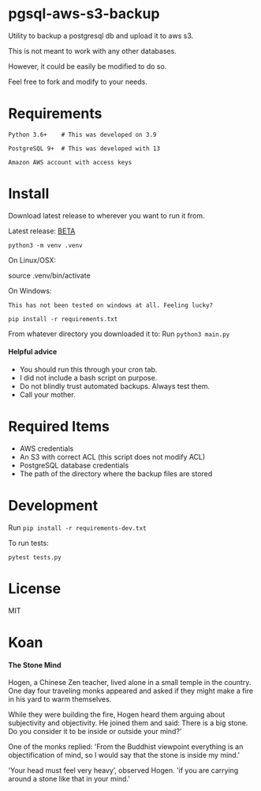 # pgsql-aws-s3-backup
Utility to backup a postgresql db and upload it to aws s3.

This is not meant to work with any other databases.

However, it could be easily be modified to do so.

Feel free to fork and modify to your needs.


# Requirements

`Python 3.6+    # This was developed on 3.9`

`PostgreSQL 9+  # This was developed with 13`

`Amazon AWS account with access keys`


# Install

Download latest release to wherever you want to run it from. 

Latest release: [BETA](https://github.com/yelluw/pgsql-aws-s3-backup/releases/tag/BETA)

`python3 -m venv .venv`

On Linux/OSX:

source .venv/bin/activate

On Windows:

	This has not been tested on windows at all. Feeling lucky?


`pip install -r requirements.txt`


From whatever directory you downloaded it to: Run `python3 main.py`


#### Helpful advice

- You should run this through your cron tab.
- I did not include a bash script on purpose.
- Do not blindly trust automated backups. Always test them.
- Call your mother.


# Required Items

- AWS credentials
- An S3 with correct ACL (this script does not modify ACL)
- PostgreSQL database credentials
- The path of the directory where the backup files are stored



# Development

Run `pip install -r requirements-dev.txt`

To run tests:

`pytest tests.py`


# License

MIT

# Koan

#### The Stone Mind

Hogen, a Chinese Zen teacher, lived alone in a small temple in the country. One day four traveling monks appeared and asked if they might make a fire in his yard to warm themselves.

While they were building the fire, Hogen heard them arguing about subjectivity and objectivity. He joined them and said: There is a big stone. Do you consider it to be inside or outside your mind?'

One of the monks replied: 'From the Buddhist viewpoint everything is an objectification of mind, so I would say that the stone is inside my mind.'

'Your head must feel very heavy’, observed Hogen. 'if you are carrying around a stone like that in your mind.'